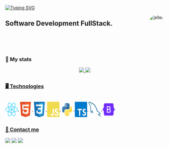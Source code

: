 [![Typing SVG](https://readme-typing-svg.demolab.com?font=Pacifico&size=60&duration=2000&pause=1000&color=CF8BE9FF&background=0D081AA4&center=true&vCenter=true&multiline=true&width=1300&height=200&lines=Hi%2C+I'm+Ellen;FullStack+Developer)](https://git.io/typing-svg)

<img align="right" alt="ellen" height="150" style="border-radius:50px;" src="https://i.picasion.com/pic92/9330f651ae1b4e586074ee62ea5a3f66.gif">

##   Software Development FullStack.
<br>
<br>
<br>

### 	:battery: My stats
<div align="center">
  <a href="https://github.com/ellen-ls">
  <img height="160em" src="https://github-readme-stats.vercel.app/api?username=ellen-ls&show_icons=true&theme=midnight-purple&include_all_commits=true&count_private=true"/>
  <img height="160em" src="https://github-readme-stats.vercel.app/api/top-langs/?username=ellen-ls&layout=compact&langs_count=7&theme=midnight-purple"/>
</div>
  
##
  ### :desktop_computer: **Technologies**
  
  <div style="display: inline_block"><br>
  <img align="center" alt="ellen-React" height="50" width="40" src="https://raw.githubusercontent.com/devicons/devicon/master/icons/react/react-original.svg">
  <img align="center" alt="ellen-HTML" height="50" width="40" src="https://raw.githubusercontent.com/devicons/devicon/master/icons/html5/html5-original.svg">
  <img align="center" alt="ellen-CSS" height="50" width="40" src="https://raw.githubusercontent.com/devicons/devicon/master/icons/css3/css3-original.svg">
  <img align="center" alt="ellen-Js" height=50" width="40" src="https://raw.githubusercontent.com/devicons/devicon/master/icons/javascript/javascript-plain.svg">
  <img align="center" alt="ellen-Python" height="50" width="40" src="https://raw.githubusercontent.com/devicons/devicon/master/icons/python/python-original.svg">
  <img align="center" alt="ellen-TypeScript" height="50" width="40" src="https://raw.githubusercontent.com/devicons/devicon/master/icons/typescript/typescript-original.svg">
  <img align="center" alt="ellen-MySQL" height="50" width="40" src="https://raw.githubusercontent.com/devicons/devicon/master/icons/mysql/mysql-original.svg">
  <img align="center" alt="ellen-Bootstrap" height="50" width="40" src="https://raw.githubusercontent.com/devicons/devicon/master/icons/bootstrap/bootstrap-plain.svg">
  
   
  
  
</div>

  
  ##
  ### :calling: Contact me
  <div> 
  
   <a href = "mailto:ellen.l.s1996@gmail.com"><img src="https://img.shields.io/badge/-Gmail-%23333?style=for-the-badge&logo=gmail&logoColor=white" target="_blank"></a>
  <a href="https://www.linkedin.com/in/ellen-lima-e-silva/" target="_blank"><img src="https://img.shields.io/badge/-LinkedIn-%230077B5?style=for-the-badge&logo=linkedin&logoColor=white" target="_blank"></a>
    <a href= "https://wa.me/5585999734398" target="_blank"><img src="https://img.shields.io/badge/WhatsApp-25D366?style=for-the-badge&logo=whatsapp&logoColor=white" target="_blank"></a>
 
 
 
</div>

